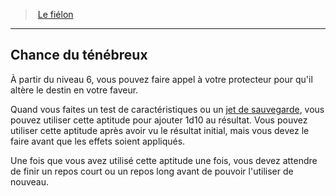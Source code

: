 ﻿---
!GenericItem
Name: Chance du ténébreux
Id: warlock_fiendish_hd.md#chance-du-ténébreux
ParentLink: warlock_fiendish_hd.md#le-fiélon
ParentName: Le fiélon
NameLevel: 2
Attributes:
  Name: Chance du ténébreux
  Markdown: >+
    ## <!--Name-->Chance du ténébreux<!--/Name-->


    À partir du niveau 6, vous pouvez faire appel à votre protecteur pour qu'il altère le destin en votre faveur.


    Quand vous faites un test de caractéristiques ou un [jet de sauvegarde](hd_abilities_jets_de_sauvegarde.md), vous pouvez utiliser cette aptitude pour ajouter 1d10 au résultat. Vous pouvez utiliser cette aptitude après avoir vu le résultat initial, mais vous devez le faire avant que les effets soient appliqués.


    Une fois que vous avez utilisé cette aptitude une fois, vous devez attendre de finir un repos court ou un repos long avant de pouvoir l'utiliser de nouveau.

AttributesDictionary: >+
  Name: Chance du ténébreux

  Markdown: >+

    ## <!--Name-->Chance du ténébreux<!--/Name-->





    À partir du niveau 6, vous pouvez faire appel à votre protecteur pour qu'il altère le destin en votre faveur.





    Quand vous faites un test de caractéristiques ou un [jet de sauvegarde](hd_abilities_jets_de_sauvegarde.md), vous pouvez utiliser cette aptitude pour ajouter 1d10 au résultat. Vous pouvez utiliser cette aptitude après avoir vu le résultat initial, mais vous devez le faire avant que les effets soient appliqués.





    Une fois que vous avez utilisé cette aptitude une fois, vous devez attendre de finir un repos court ou un repos long avant de pouvoir l'utiliser de nouveau.



---
> [Le fiélon](hd_warlock_fiendish.md)

---

## Chance du ténébreux

À partir du niveau 6, vous pouvez faire appel à votre protecteur pour qu'il altère le destin en votre faveur.

Quand vous faites un test de caractéristiques ou un [jet de sauvegarde](hd_abilities_jets_de_sauvegarde.md), vous pouvez utiliser cette aptitude pour ajouter 1d10 au résultat. Vous pouvez utiliser cette aptitude après avoir vu le résultat initial, mais vous devez le faire avant que les effets soient appliqués.

Une fois que vous avez utilisé cette aptitude une fois, vous devez attendre de finir un repos court ou un repos long avant de pouvoir l'utiliser de nouveau.

